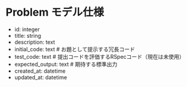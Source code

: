 
# Problem モデル仕様

- id: integer
- title: string
- description: text
- initial_code: text   # お題として提示する冗長コード
- test_code: text      # 提出コードを評価するRSpecコード（現在は未使用）
- expected_output: text # 期待する標準出力
- created_at: datetime
- updated_at: datetime
